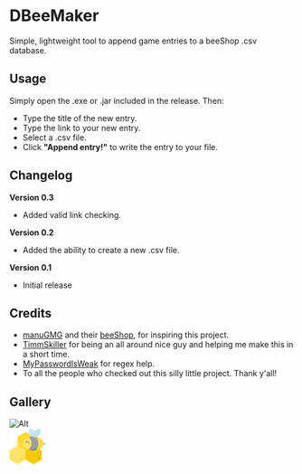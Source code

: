 # DBeeMaker
Simple, lightweight tool to append game entries to a beeShop .csv database.

## Usage
Simply open the .exe or .jar included in the release. Then:
- Type the title of the new entry.
- Type the link to your new entry.
- Select a .csv file.
- Click **"Append entry!"** to write the entry to your file.

## Changelog
**Version 0.3**
- Added valid link checking.

**Version 0.2**
- Added the ability to create a new .csv file.

**Version 0.1**
- Initial release

## Credits
- [manuGMG](https://github.com/manuGMG) and their [beeShop](https://github.com/manuGMG/beeShop), for inspiring this project.
- [TimmSkiller](https://github.com/TimmSkiller) for being an all around nice guy and helping me make this in a short time.
- [MyPasswordIsWeak](https://github.com/MyPasswordIsWeak) for regex help.
- To all the people who checked out this silly little project. Thank y'all!

## Gallery
![Alt](https://i.gyazo.com/88fbcf731f20b3e320af0b9f81e1f216.png "UI")  
![Alt](/icon.png "Bee")
